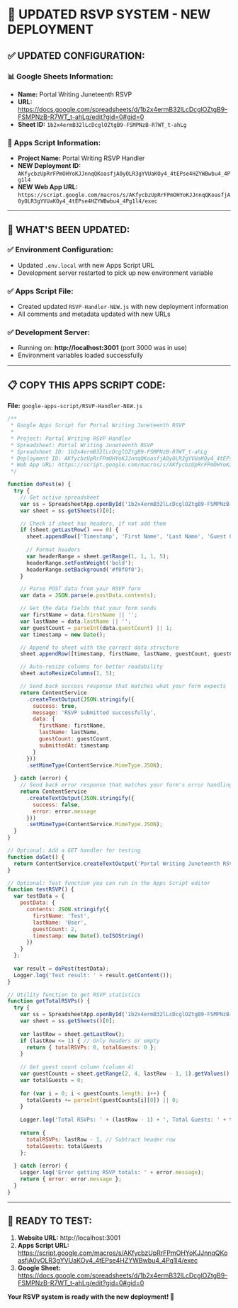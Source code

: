 # 🔄 UPDATED RSVP SYSTEM - NEW DEPLOYMENT

## ✅ **UPDATED CONFIGURATION:**

### **📊 Google Sheets Information:**
- **Name:** Portal Writing Juneteenth RSVP
- **URL:** https://docs.google.com/spreadsheets/d/1b2x4ermB32lLcDcglOZtgB9-FSMPNzB-R7WT_t-ahLg/edit?gid=0#gid=0
- **Sheet ID:** `1b2x4ermB32lLcDcglOZtgB9-FSMPNzB-R7WT_t-ahLg`

### **🚀 Apps Script Information:**
- **Project Name:** Portal Writing RSVP Handler
- **NEW Deployment ID:** `AKfycbzUpRrFPmOHYoKJJnnqQKoasfjA0yOLR3gYVUaKOy4_4tEPse4HZYWBwbu4_4Pg1l4`
- **NEW Web App URL:** `https://script.google.com/macros/s/AKfycbzUpRrFPmOHYoKJJnnqQKoasfjA0yOLR3gYVUaKOy4_4tEPse4HZYWBwbu4_4Pg1l4/exec`

---

## 🔄 **WHAT'S BEEN UPDATED:**

### **✅ Environment Configuration:**
- Updated `.env.local` with new Apps Script URL
- Development server restarted to pick up new environment variable

### **✅ Apps Script File:**
- Created updated `RSVP-Handler-NEW.js` with new deployment information
- All comments and metadata updated with new URLs

### **✅ Development Server:**
- Running on: **http://localhost:3001** (port 3000 was in use)
- Environment variables loaded successfully

---

## 📋 **COPY THIS APPS SCRIPT CODE:**

**File:** `google-apps-script/RSVP-Handler-NEW.js`

```javascript
/**
 * Google Apps Script for Portal Writing Juneteenth RSVP
 * 
 * Project: Portal Writing RSVP Handler
 * Spreadsheet: Portal Writing Juneteenth RSVP
 * Spreadsheet ID: 1b2x4ermB32lLcDcglOZtgB9-FSMPNzB-R7WT_t-ahLg
 * Deployment ID: AKfycbzUpRrFPmOHYoKJJnnqQKoasfjA0yOLR3gYVUaKOy4_4tEPse4HZYWBwbu4_4Pg1l4
 * Web App URL: https://script.google.com/macros/s/AKfycbzUpRrFPmOHYoKJJnnqQKoasfjA0yOLR3gYVUaKOy4_4tEPse4HZYWBwbu4_4Pg1l4/exec
 */

function doPost(e) {
  try {
    // Get active spreadsheet
    var ss = SpreadsheetApp.openById('1b2x4ermB32lLcDcglOZtgB9-FSMPNzB-R7WT_t-ahLg');
    var sheet = ss.getSheets()[0];

    // Check if sheet has headers, if not add them
    if (sheet.getLastRow() === 0) {
      sheet.appendRow(['Timestamp', 'First Name', 'Last Name', 'Guest Count', 'Total Attendees']);
      
      // Format headers
      var headerRange = sheet.getRange(1, 1, 1, 5);
      headerRange.setFontWeight('bold');
      headerRange.setBackground('#f0f0f0');
    }

    // Parse POST data from your RSVP form
    var data = JSON.parse(e.postData.contents);

    // Get the data fields that your form sends
    var firstName = data.firstName || '';
    var lastName = data.lastName || '';
    var guestCount = parseInt(data.guestCount) || 1;
    var timestamp = new Date();

    // Append to sheet with the correct data structure
    sheet.appendRow([timestamp, firstName, lastName, guestCount, guestCount]);

    // Auto-resize columns for better readability
    sheet.autoResizeColumns(1, 5);

    // Send back success response that matches what your form expects
    return ContentService
      .createTextOutput(JSON.stringify({ 
        success: true, 
        message: 'RSVP submitted successfully',
        data: {
          firstName: firstName,
          lastName: lastName,
          guestCount: guestCount,
          submittedAt: timestamp
        }
      }))
      .setMimeType(ContentService.MimeType.JSON);
      
  } catch (error) {
    // Send back error response that matches your form's error handling
    return ContentService
      .createTextOutput(JSON.stringify({ 
        success: false, 
        error: error.message 
      }))
      .setMimeType(ContentService.MimeType.JSON);
  }
}

// Optional: Add a GET handler for testing
function doGet() {
  return ContentService.createTextOutput('Portal Writing Juneteenth RSVP Handler is running. Use POST requests to submit RSVPs.');
}

// Optional: Test function you can run in the Apps Script editor
function testRSVP() {
  var testData = {
    postData: {
      contents: JSON.stringify({
        firstName: 'Test',
        lastName: 'User',
        guestCount: 2,
        timestamp: new Date().toISOString()
      })
    }
  };
  
  var result = doPost(testData);
  Logger.log('Test result: ' + result.getContent());
}

// Utility function to get RSVP statistics
function getTotalRSVPs() {
  try {
    var ss = SpreadsheetApp.openById('1b2x4ermB32lLcDcglOZtgB9-FSMPNzB-R7WT_t-ahLg');
    var sheet = ss.getSheets()[0];
    
    var lastRow = sheet.getLastRow();
    if (lastRow <= 1) { // Only headers or empty
      return { totalRSVPs: 0, totalGuests: 0 };
    }
    
    // Get guest count column (column 4)
    var guestCounts = sheet.getRange(2, 4, lastRow - 1, 1).getValues();
    var totalGuests = 0;
    
    for (var i = 0; i < guestCounts.length; i++) {
      totalGuests += parseInt(guestCounts[i][0]) || 0;
    }
    
    Logger.log('Total RSVPs: ' + (lastRow - 1) + ', Total Guests: ' + totalGuests);
    
    return {
      totalRSVPs: lastRow - 1, // Subtract header row
      totalGuests: totalGuests
    };
    
  } catch (error) {
    Logger.log('Error getting RSVP totals: ' + error.message);
    return { error: error.message };
  }
}
```

---

## 🎯 **READY TO TEST:**

1. **Website URL:** http://localhost:3001
2. **Apps Script URL:** https://script.google.com/macros/s/AKfycbzUpRrFPmOHYoKJJnnqQKoasfjA0yOLR3gYVUaKOy4_4tEPse4HZYWBwbu4_4Pg1l4/exec
3. **Google Sheet:** https://docs.google.com/spreadsheets/d/1b2x4ermB32lLcDcglOZtgB9-FSMPNzB-R7WT_t-ahLg/edit?gid=0#gid=0

**Your RSVP system is ready with the new deployment! 🚀**
